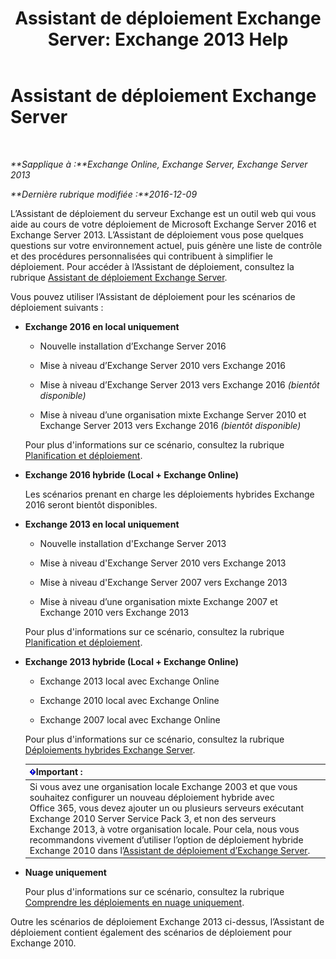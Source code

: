 ﻿---
title: 'Assistant de déploiement Exchange Server: Exchange 2013 Help'
TOCTitle: Assistant de déploiement Exchange Server
ms:assetid: 95f493d3-2c4f-48f3-a120-d4aadc448402
ms:mtpsurl: https://technet.microsoft.com/fr-fr/library/JJ218681(v=EXCHG.150)
ms:contentKeyID: 50478760
ms.date: 04/24/2018
mtps_version: v=EXCHG.150
ms.translationtype: HT
---

# Assistant de déploiement Exchange Server

 

_**Sapplique à :**Exchange Online, Exchange Server, Exchange Server 2013_

_**Dernière rubrique modifiée :**2016-12-09_

L’Assistant de déploiement du serveur Exchange est un outil web qui vous aide au cours de votre déploiement de Microsoft Exchange Server 2016 et Exchange Server 2013. L’Assistant de déploiement vous pose quelques questions sur votre environnement actuel, puis génère une liste de contrôle et des procédures personnalisées qui contribuent à simplifier le déploiement. Pour accéder à l’Assistant de déploiement, consultez la rubrique [Assistant de déploiement Exchange Server](https://go.microsoft.com/fwlink/p/?linkid=277105).

Vous pouvez utiliser l’Assistant de déploiement pour les scénarios de déploiement suivants :

  - **Exchange 2016 en local uniquement**
    
      - Nouvelle installation d’Exchange Server 2016
    
      - Mise à niveau d’Exchange Server 2010 vers Exchange 2016
    
      - Mise à niveau d’Exchange Server 2013 vers Exchange 2016 *(bientôt disponible)*
    
      - Mise à niveau d’une organisation mixte Exchange Server 2010 et Exchange Server 2013 vers Exchange 2016 *(bientôt disponible)*
    
    Pour plus d'informations sur ce scénario, consultez la rubrique [Planification et déploiement](planning-and-deployment-for-exchange-2013-installation-instructions.md).

  - **Exchange 2016 hybride (Local + Exchange Online)**
    
    Les scénarios prenant en charge les déploiements hybrides Exchange 2016 seront bientôt disponibles.

  - **Exchange 2013 en local uniquement**
    
      - Nouvelle installation d'Exchange Server 2013
    
      - Mise à niveau d'Exchange Server 2010 vers Exchange 2013
    
      - Mise à niveau d'Exchange Server 2007 vers Exchange 2013
    
      - Mise à niveau d’une organisation mixte Exchange 2007 et Exchange 2010 vers Exchange 2013
    
    Pour plus d'informations sur ce scénario, consultez la rubrique [Planification et déploiement](planning-and-deployment-for-exchange-2013-installation-instructions.md).

  - **Exchange 2013 hybride (Local + Exchange Online)**
    
      - Exchange 2013 local avec Exchange Online
    
      - Exchange 2010 local avec Exchange Online
    
      - Exchange 2007 local avec Exchange Online
    
    Pour plus d'informations sur ce scénario, consultez la rubrique [Déploiements hybrides Exchange Server](https://technet.microsoft.com/fr-fr/library/jj200581\(v=exchg.150\)).
    
    <table>
    <thead>
    <tr class="header">
    <th><img src="images/JJ159813.important(EXCHG.150).gif" title="Important" alt="Important" />Important :</th>
    </tr>
    </thead>
    <tbody>
    <tr class="odd">
    <td>Si vous avez une organisation locale Exchange 2003 et que vous souhaitez configurer un nouveau déploiement hybride avec Office 365, vous devez ajouter un ou plusieurs serveurs exécutant Exchange 2010 Server Service Pack 3, et non des serveurs Exchange 2013, à votre organisation locale. Pour cela, nous vous recommandons vivement d’utiliser l’option de déploiement hybride Exchange 2010 dans l’<a href="https://technet.microsoft.com/fr-fr/exdeploy2010">Assistant de déploiement d’Exchange Server</a>.</td>
    </tr>
    </tbody>
    </table>


  - **Nuage uniquement**
    
    Pour plus d'informations sur ce scénario, consultez la rubrique [Comprendre les déploiements en nuage uniquement](https://technet.microsoft.com/fr-fr/library/jj938005\(v=exchg.150\)).

Outre les scénarios de déploiement Exchange 2013 ci-dessus, l’Assistant de déploiement contient également des scénarios de déploiement pour Exchange 2010.

